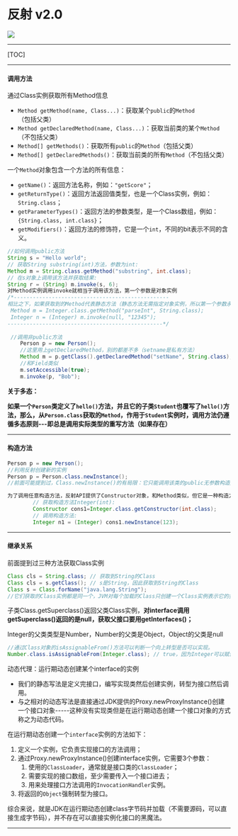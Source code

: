 # 反射 v2.0

![](https://theskyhouse.oss-cn-hangzhou.aliyuncs.com/[45055]FGOセイバーオルタ-60107386.png)

------

[TOC]

------

#### 调用方法

通过Class实例获取所有Method信息

- `Method getMethod(name, Class...)`：获取某个`public`的`Method`（包括父类）
- `Method getDeclaredMethod(name, Class...)`：获取当前类的某个`Method`（不包括父类）
- `Method[] getMethods()`：获取所有`public`的`Method`（包括父类）
- `Method[] getDeclaredMethods()`：获取当前类的所有`Method`（不包括父类）

一个`Method`对象包含一个方法的所有信息：

- `getName()`：返回方法名称，例如：`"getScore"`；
- `getReturnType()`：返回方法返回值类型，也是一个Class实例，例如：`String.class`；
- `getParameterTypes()`：返回方法的参数类型，是一个Class数组，例如：`{String.class, int.class}`；
- `getModifiers()`：返回方法的修饰符，它是一个`int`，不同的bit表示不同的含义。

```java
//如何调用public方法
String s = "Hello world";
// 获取String substring(int)方法，参数为int:
Method m = String.class.getMethod("substring", int.class);
// 在s对象上调用该方法并获取结果:
String r = (String) m.invoke(s, 6);
对Method实例调用invoke就相当于调用该方法，第一个参数是对象实例
/*-------------------------------------------------
相比之下，如果获取到的Method代表静态方法（静态方法无需指定对象实例，所以第一个参数永远为null
 Method m = Integer.class.getMethod("parseInt", String.class);
 Integer n = (Integer) m.invoke(null, "12345");
-------------------------------------------------*/
 
 //调用非public方法
	Person p = new Person();
	//这里用上getDeclaredMethod，别的都差不多（setname是私有方法）
    Method m = p.getClass().getDeclaredMethod("setName", String.class);
	//和Field类似
    m.setAccessible(true);
    m.invoke(p, "Bob");
```



**关于多态：**

**如果一个`Person`类定义了`hello()`方法，并且它的子类`Student`也覆写了`hello()`方法，那么，从`Person.class`获取的`Method`，作用于`Student`实例时，调用方法仍遵循多态原则---即总是调用实际类型的重写方法（如果存在）**

------

#### 构造方法

```java
Person p = new Person();
//利用反射创建新的实例
Person p = Person.class.newInstance();
//前面可能提到过，Class.newInstance()的有局限：它只能调用该类的public无参数构造方法。如果构造方法带有参数，或者不是public，就无法调用。

为了调用任意构造方法，反射API提供了Constructor对象，和Method类似，但它是一种构造方法，返回一个实例
    	// 获取构造方法Integer(int):
        Constructor cons1=Integer.class.getConstructor(int.class);
        // 调用构造方法:
        Integer n1 = (Integer) cons1.newInstance(123);


```

------

#### 继承关系

前面提到过三种方法获取Class实例

```java
Class cls = String.class; // 获取到String的Class
Class cls = s.getClass(); // s是String，因此获取到String的Class
Class s = Class.forName("java.lang.String");
//它们获取的Class实例都是同一个，JVM对每个加载的Class只创建一个Class实例表示它的类型
```

子类Class.getSuperclass()返回父类Class实例，**对interface调用getSuperclass()返回的是null，获取父接口要用getInterfaces()；**

Integer的父类类型是Number，Number的父类是Object，Object的父类是null

```java
//通过Class对象的isAssignableFrom()方法可以判断一个向上转型是否可以实现。
Number.class.isAssignableFrom(Integer.class); // true，因为Integer可以赋值给Number
```

动态代理：运行期动态创建某个interface的实例

- 我们的静态写法是定义完接口，编写实现类然后创建实例，转型为接口然后调用。
- 与之相对的动态写法是直接通过JDK提供的Proxy.newProxyInstance()创建一个接口对象-----这种没有实现类但是在运行期动态创建一个接口对象的方式称之为动态代码。

在运行期动态创建一个`interface`实例的方法如下：

1. 定义一个实例，它负责实现接口的方法调用；
2. 通过Proxy.newProxyInstance()创建interface实例，它需要3个参数：
   1. 使用的`ClassLoader`，通常就是接口类的`ClassLoader`；
   2. 需要实现的接口数组，至少需要传入一个接口进去；
   3. 用来处理接口方法调用的`InvocationHandler`实例。
3. 将返回的`Object`强制转型为接口。

综合来说，就是JDK在运行期动态创建class字节码并加载（不需要源码，可以直接生成字节码），并不存在可以直接实例化接口的黑魔法。

------

